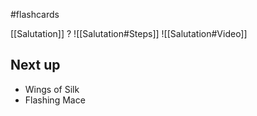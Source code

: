 #flashcards 

[[Salutation]]
?
![[Salutation#Steps]]
![[Salutation#Video]]

## Next up

- Wings of Silk
- Flashing Mace